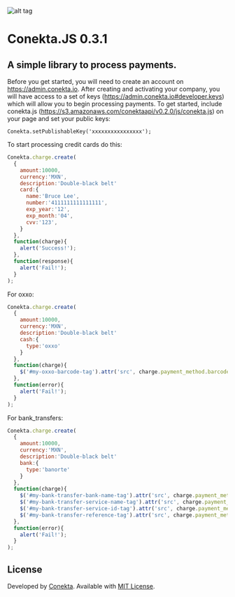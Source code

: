 ![alt tag](https://raw.github.com/conekta/conekta.js/master/readme_files/cover.png)

# Conekta.JS 0.3.1 

## A simple library to process payments.

Before you get started, you will need to create an account on https://admin.conekta.io.  After creating and activating your company, you will have access to a set of keys (https://admin.conekta.io#developer.keys) which will allow you to begin processing payments.  To get started, include conekta.js (https://s3.amazonaws.com/conektaapi/v0.2.0/js/conekta.js) on your page and set your public keys:

    Conekta.setPublishableKey('xxxxxxxxxxxxxxxx');

To start processing credit cards do this:
```js
Conekta.charge.create(
  {
    amount:10000,
    currency:'MXN',
    description:'Double-black belt'
    card:{
      name:'Bruce Lee',
      number:'4111111111111111',
      exp_year:'12',
      exp_month:'04',
      cvv:'123',
    }
  },
  function(charge){
    alert('Success!');
  },
  function(response){
    alert('Fail!');
  }
);
```

For oxxo:
```js
Conekta.charge.create(
  {
    amount:10000,
    currency:'MXN',
    description:'Double-black belt'
    cash:{
      type:'oxxo'
    }
  }, 
  function(charge){
    $('#my-oxxo-barcode-tag').attr('src', charge.payment_method.barcode_url);
  },
  function(error){
    alert('Fail!');
  }
);
```

For bank_transfers:
```js
Conekta.charge.create(
  {
    amount:10000,
    currency:'MXN',
    description:'Double-black belt'
    bank:{
      type:'banorte'
    }
  }, 
  function(charge){
    $('#my-bank-transfer-bank-name-tag').attr('src', charge.payment_method.bank);
    $('#my-bank-transfer-service-name-tag').attr('src', charge.payment_method.service_name);
    $('#my-bank-transfer-service-id-tag').attr('src', charge.payment_method.service_id);
    $('#my-bank-transfer-reference-tag').attr('src', charge.payment_method.reference);
  },
  function(error){
    alert('Fail!');
  }
);
```

License
-------
Developed by [Conekta](https://www.conekta.io). Available with [MIT License](LICENSE).
